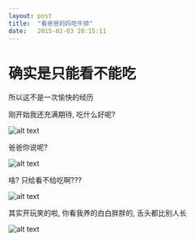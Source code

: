 ```yaml
---
layout: post
title:  "看爸爸妈妈吃牛排"
date:   2015-02-03 20:15:11
---
```

确实是只能看不能吃
=======
所以这不是一次愉快的经历

刚开始我还充满期待, 吃什么好呢?

![alt text][1]

爸爸你说呢?

![alt text][2]

啥? 只给看不给吃啊???

![alt text][3]

其实开玩笑的啦, 你看我养的白白胖胖的, 舌头都比别人长

![alt text][4]


  [1]: https://6d6f-moxigan-1259722256.tcb.qcloud.la/xy/4036f1f2.jpg
  [2]: https://6d6f-moxigan-1259722256.tcb.qcloud.la/xy/7d5733a6.jpg
  [3]: https://6d6f-moxigan-1259722256.tcb.qcloud.la/xy/3c485b3d.jpg
  [4]: https://6d6f-moxigan-1259722256.tcb.qcloud.la/xy/3eb698ea.jpg
